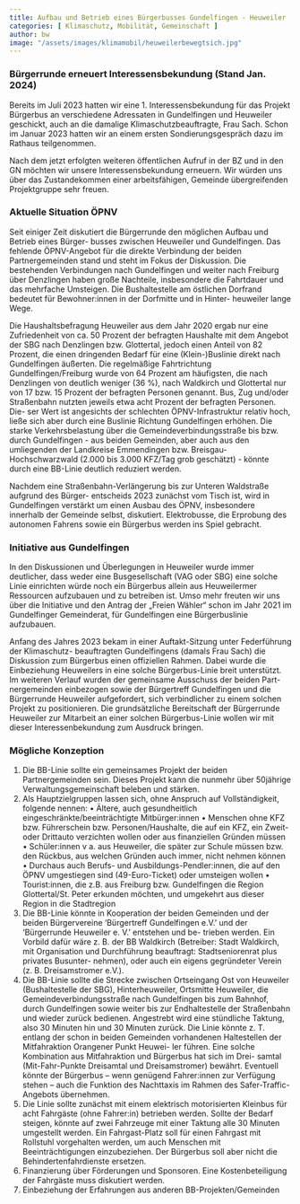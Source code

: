 ```yaml
---
title: Aufbau und Betrieb eines Bürgerbusses Gundelfingen - Heuweiler
categories: [ Klimaschutz, Mobilität, Gemeinschaft ]
author: bw
image: "/assets/images/klimamobil/heuweilerbewegtsich.jpg"
---
```

### Bürgerrunde erneuert Interessensbekundung (Stand Jan. 2024)

Bereits im Juli 2023 hatten wir eine 1. Interessensbekundung für das Projekt Bürgerbus an verschiedene Adressaten in Gundelfingen und Heuweiler geschickt, auch an die damalige Klimaschutzbeauftragte, Frau Sach. Schon im Januar 2023 hatten wir an einem ersten Sondierungsgespräch dazu im Rathaus teilgenommen.

Nach dem jetzt erfolgten weiteren öffentlichen Aufruf in der BZ und in den GN möchten wir unsere Interessensbekundung erneuern.
Wir würden uns über das Zustandekommen einer arbeitsfähigen, Gemeinde übergreifenden Projektgruppe sehr freuen.

### Aktuelle Situation ÖPNV

Seit einiger Zeit diskutiert die Bürgerrunde den möglichen Aufbau und Betrieb eines Bürger- busses zwischen Heuweiler und Gundelfingen. Das fehlende ÖPNV-Angebot für die direkte Verbindung der beiden Partnergemeinden stand und steht im Fokus der Diskussion. Die bestehenden Verbindungen nach Gundelfingen und weiter nach Freiburg über Denzlingen haben große Nachteile, insbesondere die Fahrtdauer und das mehrfache Umsteigen. Die Bushaltestelle am östlichen Dorfrand bedeutet für Bewohner:innen in der Dorfmitte und in Hinter- heuweiler lange Wege.

Die Haushaltsbefragung Heuweiler aus dem Jahr 2020 ergab nur eine Zufriedenheit von ca. 50 Prozent der befragten Haushalte mit dem Angebot der SBG nach Denzlingen bzw. Glottertal, jedoch einen Anteil von 82 Prozent, die einen dringenden Bedarf für eine (Klein-)Buslinie direkt nach Gundelfingen äußerten. Die regelmäßige Fahrtrichtung Gundelfingen/Freiburg wurde von 64 Prozent am häufigsten, die nach Denzlingen von deutlich weniger (36 %), nach Waldkirch und Glottertal nur von 17 bzw. 15 Prozent der befragten Personen genannt. Bus, Zug und/oder Straßenbahn nutzten jeweils etwa acht Prozent der befragten Personen. Die- ser Wert ist angesichts der schlechten ÖPNV-Infrastruktur relativ hoch, ließe sich aber durch eine Buslinie Richtung Gundelfingen erhöhen. Die starke Verkehrsbelastung über die Gemeindeverbindungsstraße bis bzw. durch Gundelfingen - aus beiden Gemeinden, aber auch aus den umliegenden der Landkreise Emmendingen bzw. Breisgau-Hochschwarzwald (2.000 bis 3.000 KFZ/Tag grob geschätzt) - könnte durch eine BB-Linie deutlich reduziert werden.

Nachdem eine Straßenbahn-Verlängerung bis zur Unteren Waldstraße aufgrund des Bürger- entscheids 2023 zunächst vom Tisch ist, wird in Gundelfingen verstärkt um einen Ausbau des ÖPNV, insbesondere innerhalb der Gemeinde selbst, diskutiert. Elektrobusse, die Erprobung des autonomen Fahrens sowie ein Bürgerbus werden ins Spiel gebracht.

### Initiative aus Gundelfingen

In den Diskussionen und Überlegungen in Heuweiler wurde immer deutlicher, dass weder eine Busgesellschaft (VAG oder SBG) eine solche Linie einrichten würde noch ein Bürgerbus allein aus Heuweilermer Ressourcen aufzubauen und zu betreiben ist. Umso mehr freuten wir uns über die Initiative und den Antrag der „Freien Wähler“ schon im Jahr 2021 im Gundelfinger Gemeinderat, für Gundelfingen eine Bürgerbuslinie aufzubauen.

Anfang des Jahres 2023 bekam in einer Auftakt-Sitzung unter Federführung der Klimaschutz- beauftragten Gundelfingens (damals Frau Sach) die Diskussion zum Bürgerbus einen offiziellen Rahmen. Dabei wurde die Einbeziehung Heuweilers in eine solche Bürgerbus-Linie breit unterstützt. Im weiteren Verlauf wurden der gemeinsame Ausschuss der beiden Part- nergemeinden einbezogen sowie der Bürgertreff Gundelfingen und die Bürgerrunde Heuweiler aufgefordert, sich verbindlicher zu einem solchen Projekt zu positionieren. Die grundsätzliche Bereitschaft der Bürgerrunde Heuweiler zur Mitarbeit an einer solchen Bürgerbus-Linie wollen wir mit dieser Interessenbekundung zum Ausdruck bringen.

### Mögliche Konzeption

1. Die BB-Linie sollte ein gemeinsames Projekt der beiden Partnergemeinden sein. Dieses Projekt kann die nunmehr über 50jährige Verwaltungsgemeinschaft beleben und stärken.
2. Als Hauptzielgruppen lassen sich, ohne Anspruch auf Vollständigkeit, folgende nennen:
    • Ältere, auch gesundheitlich eingeschränkte/beeinträchtigte Mitbürger:innen
    • Menschen ohne KFZ bzw. Führerschein bzw. Personen/Haushalte, die auf ein KFZ, ein Zweit- oder Drittauto verzichten wollen oder aus finanziellen Gründen müssen
    • Schüler:innen v a. aus Heuweiler, die später zur Schule müssen bzw. den Rückbus, aus welchen Gründen auch immer, nicht nehmen können
    • Durchaus auch Berufs- und Ausbildungs-Pendler:innen, die auf den ÖPNV umgestiegen sind (49-Euro-Ticket) oder umsteigen wollen
    • Tourist:innen, die z.B. aus Freiburg bzw. Gundelfingen die Region Glottertal/St. Peter erkunden möchten, und umgekehrt aus dieser Region in die Stadtregion
3. Die BB-Linie könnte in Kooperation der beiden Gemeinden und der beiden Bürgervereine ‘Bürgertreff Gundelfingen e.V.’ und der ‘Bürgerrunde Heuweiler e. V.’ entstehen und be- trieben werden. Ein Vorbild dafür wäre z. B. der BB Waldkirch (Betreiber: Stadt Waldkirch, mit Organisation und Durchführung beauftragt: Stadtseniorenrat plus privates Busunter- nehmen), oder auch ein eigens gegründeter Verein (z. B. Dreisamstromer e.V.).
4. Die BB-Linie sollte die Strecke zwischen Ortseingang Ost von Heuweiler (Bushaltestelle der SBG), Hinterheuweiler, Ortsmitte Heuweiler, die Gemeindeverbindungsstraße nach Gundelfingen bis zum Bahnhof, durch Gundelfingen sowie weiter bis zur Endhaltestelle der Straßenbahn und wieder zurück bedienen. Angestrebt wird eine stündliche Taktung, also 30 Minuten hin und 30 Minuten zurück. Die Linie könnte z. T. entlang der schon in beiden Gemeinden vorhandenen Haltestellen der Mitfahraktion Orangener Punkt Heuwei- ler führen. Eine solche Kombination aus Mitfahraktion und Bürgerbus hat sich im Drei- samtal (Mit-Fahr-Punkte Dreisamtal und Dreisamstromer) bewährt. Eventuell könnte der Bürgerbus – wenn genügend Fahrer:innen zur Verfügung stehen – auch die Funktion des Nachttaxis im Rahmen des Safer-Traffic-Angebots übernehmen.
5. Die Linie sollte zunächst mit einem elektrisch motorisierten Kleinbus für acht Fahrgäste (ohne Fahrer:in) betrieben werden. Sollte der Bedarf steigen, könnte auf zwei Fahrzeuge mit einer Taktung alle 30 Minuten umgestellt werden. Ein Fahrgast-Platz soll für einen Fahrgast mit Rollstuhl vorgehalten werden, um auch Menschen mit Beeinträchtigungen einzubeziehen. Der Bürgerbus soll aber nicht die Behindertenfahrdienste ersetzen.
6. Finanzierung über Förderungen und Sponsoren. Eine Kostenbeteiligung der Fahrgäste muss diskutiert werden.
7. Einbeziehung der Erfahrungen aus anderen BB-Projekten/Gemeinden
